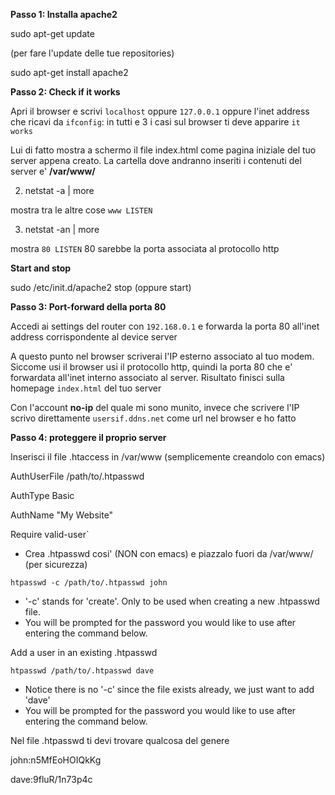 **Passo 1: Installa apache2**

sudo apt-get update

(per fare l'update delle tue repositories)

sudo apt-get install apache2

**Passo 2: Check if it works**

Apri il browser e scrivi `localhost` oppure `127.0.0.1` oppure l'inet address che ricavi da `ifconfig`: in tutti e
3 i casi sul browser ti deve apparire `it works`

Lui di fatto mostra a schermo il file index.html come pagina iniziale del tuo server appena creato. 
La cartella dove andranno inseriti i contenuti del server e' **/var/www/**

2) netstat -a | more

mostra tra le altre cose `www LISTEN`

3) netstat -an | more

mostra `80 LISTEN` 80 sarebbe la porta associata al protocollo http

**Start and stop**

sudo /etc/init.d/apache2 stop (oppure start)

**Passo 3: Port-forward della porta 80**

Accedi ai settings del router con `192.168.0.1` e forwarda la porta 80 all'inet address corrispondente al device server

A questo punto nel browser scriverai l'IP esterno associato al tuo modem. Siccome usi il browser usi il protocollo
http, quindi la porta 80 che e' forwardata all'inet interno associato al server. 
Risultato finisci sulla homepage `index.html` del tuo server

Con l'account **no-ip** del quale mi sono munito, invece che scrivere l'IP scrivo direttamente
`usersif.ddns.net` come url nel browser e ho fatto

**Passo 4: proteggere il proprio server**

Inserisci il file .htaccess in /var/www (semplicemente creandolo con emacs)

AuthUserFile /path/to/.htpasswd

AuthType Basic

AuthName "My Website"

Require valid-user`

* Crea .htpasswd cosi' (NON con emacs) e piazzalo fuori da /var/www/ (per sicurezza)

`htpasswd -c /path/to/.htpasswd john`

* '-c' stands for 'create'.  Only to be used when creating a new .htpasswd file.
* You will be prompted for the password you would like to use after entering the command below.

Add a user in an existing .htpasswd

`htpasswd /path/to/.htpasswd dave`

* Notice there is no '-c' since the file exists already, we just want to add 'dave'
* You will be prompted for the password you would like to use after entering the command below.

Nel file .htpasswd ti devi trovare qualcosa del genere

john:n5MfEoHOIQkKg

dave:9fluR/1n73p4c


